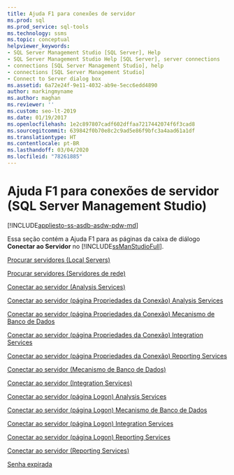 ```yaml
---
title: Ajuda F1 para conexões de servidor
ms.prod: sql
ms.prod_service: sql-tools
ms.technology: ssms
ms.topic: conceptual
helpviewer_keywords:
- SQL Server Management Studio [SQL Server], Help
- SQL Server Management Studio Help [SQL Server], server connections
- connections [SQL Server Management Studio], help
- connections [SQL Server Management Studio]
- Connect to Server dialog box
ms.assetid: 6a72e24f-9e11-4032-ab9e-5ecc6edd4890
author: markingmyname
ms.author: maghan
ms.reviewer: ''
ms.custom: seo-lt-2019
ms.date: 01/19/2017
ms.openlocfilehash: 1e2c897807cadf602dffaa7217442074f6f3cad8
ms.sourcegitcommit: 639842f0b70e8c2c9ad5e86f9bfc3a4aad61a1df
ms.translationtype: HT
ms.contentlocale: pt-BR
ms.lasthandoff: 03/04/2020
ms.locfileid: "78261885"
---
```

# <a name="f1-help-for-server-connections-sql-server-management-studio"></a>Ajuda F1 para conexões de servidor (SQL Server Management Studio)

[!INCLUDE[appliesto-ss-asdb-asdw-pdw-md](../../includes/appliesto-ss-asdb-asdw-pdw-md.md)]

Essa seção contém a Ajuda F1 para as páginas da caixa de diálogo **Conectar ao Servidor** no [!INCLUDE[ssManStudioFull](../../includes/ssmanstudiofull-md.md)].  
  
[Procurar servidores &#40;Local Servers&#41;](../../ssms/f1-help/browse-for-servers-local-servers.md)  
  
[Procurar servidores &#40;Servidores de rede&#41;](../../ssms/f1-help/browse-for-servers-network-servers.md)  
  
[Conectar ao servidor &#40;Analysis Services&#41;](../../ssms/f1-help/connect-to-server-analysis-services.md)  
  
[Conectar ao servidor &#40;página Propriedades da Conexão&#41; Analysis Services](../../ssms/f1-help/connect-to-server-connection-properties-page-analysis-services.md)  
  
[Conectar ao servidor &#40;página Propriedades da Conexão&#41; Mecanismo de Banco de Dados](../../ssms/f1-help/connect-to-server-connection-properties-page-database-engine.md)  
  
[Conectar ao servidor &#40;página Propriedades da Conexão&#41; Integration Services](../../ssms/f1-help/connect-to-server-connection-properties-page-integration-services.md)  
  
[Conectar ao servidor &#40;página Propriedades da Conexão&#41; Reporting Services](../../ssms/f1-help/connect-to-server-connection-properties-page-reporting-services.md)  
  
[Conectar ao servidor &#40;Mecanismo de Banco de Dados&#41;](../../ssms/f1-help/connect-to-server-database-engine.md)  
  
[Conectar ao servidor &#40;Integration Services&#41;](../../ssms/f1-help/connect-to-server-integration-services.md)  
  
[Conectar ao servidor &#40;página Logon&#41; Analysis Services](../../ssms/f1-help/connect-to-server-login-page-analysis-services.md)  
  
[Conectar ao servidor &#40;página Logon&#41; Mecanismo de Banco de Dados](../../ssms/f1-help/connect-to-server-login-page-database-engine.md)  
  
[Conectar ao servidor &#40;página Logon&#41; Integration Services](../../ssms/f1-help/connect-to-server-login-page-integration-services.md)  
  
[Conectar ao servidor &#40;página Logon&#41; Reporting Services](../../ssms/f1-help/connect-to-server-login-page-reporting-services.md)  
  
[Conectar ao servidor &#40;Reporting Services&#41;](../../ssms/f1-help/connect-to-server-reporting-services.md)  
  
[Senha expirada](../../ssms/f1-help/password-expired.md)